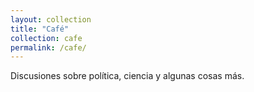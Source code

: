 ```yaml
---
layout: collection
title: "Café"
collection: cafe
permalink: /cafe/
---
```


Discusiones sobre política, ciencia y algunas cosas más.
